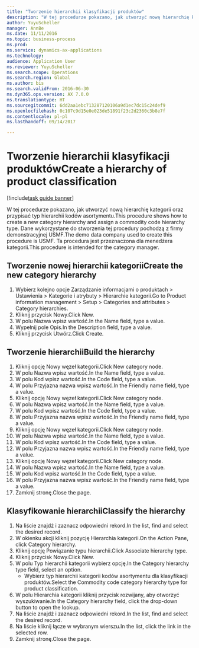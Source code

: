 ```yaml
--- 
title: "Tworzenie hierarchii klasyfikacji produktów"
description: "W tej procedurze pokazano, jak utworzyć nową hierarchię kategorii oraz przypisać typ hierarchii kodów asortymentu."
author: YuyuScheller
manager: AnnBe
ms.date: 11/11/2016
ms.topic: business-process
ms.prod: 
ms.service: dynamics-ax-applications
ms.technology: 
audience: Application User
ms.reviewer: YuyuScheller
ms.search.scope: Operations
ms.search.region: Global
ms.author: bis
ms.search.validFrom: 2016-06-30
ms.dyn365.ops.version: AX 7.0.0
ms.translationtype: HT
ms.sourcegitcommit: 6dd2aa1ebc713287120106a9d1ec7dc15c24def9
ms.openlocfilehash: 0c107c9d15e0e023de51891f23c2d2360c3b8e7f
ms.contentlocale: pl-pl
ms.lasthandoff: 09/14/2017

---
```

# <a name="create-a-hierarchy-of-product-classification"></a><span data-ttu-id="084a4-103">Tworzenie hierarchii klasyfikacji produktów</span><span class="sxs-lookup"><span data-stu-id="084a4-103">Create a hierarchy of product classification</span></span>

[!include[task guide banner](../../includes/task-guide-banner.md)]

<span data-ttu-id="084a4-104">W tej procedurze pokazano, jak utworzyć nową hierarchię kategorii oraz przypisać typ hierarchii kodów asortymentu.</span><span class="sxs-lookup"><span data-stu-id="084a4-104">This procedure shows how to create a new category hierarchy and assign a commodity code hierarchy type.</span></span> <span data-ttu-id="084a4-105">Dane wykorzystane do stworzenia tej procedury pochodzą z firmy demonstracyjnej USMF.</span><span class="sxs-lookup"><span data-stu-id="084a4-105">The demo data company used to create this procedure is USMF.</span></span> <span data-ttu-id="084a4-106">Ta procedura jest przeznaczona dla menedżera kategorii.</span><span class="sxs-lookup"><span data-stu-id="084a4-106">This procedure is intended for the category manager.</span></span>


## <a name="create-the-new-category-hierarchy"></a><span data-ttu-id="084a4-107">Tworzenie nowej hierarchii kategorii</span><span class="sxs-lookup"><span data-stu-id="084a4-107">Create the new category hierarchy</span></span>
1. <span data-ttu-id="084a4-108">Wybierz kolejno opcje Zarządzanie informacjami o produktach > Ustawienia > Kategorie i atrybuty > Hierarchie kategorii.</span><span class="sxs-lookup"><span data-stu-id="084a4-108">Go to Product information management > Setup > Categories and attributes > Category hierarchies.</span></span>
2. <span data-ttu-id="084a4-109">Kliknij przycisk Nowy.</span><span class="sxs-lookup"><span data-stu-id="084a4-109">Click New.</span></span>
3. <span data-ttu-id="084a4-110">W polu Nazwa wpisz wartość.</span><span class="sxs-lookup"><span data-stu-id="084a4-110">In the Name field, type a value.</span></span>
4. <span data-ttu-id="084a4-111">Wypełnij pole Opis.</span><span class="sxs-lookup"><span data-stu-id="084a4-111">In the Description field, type a value.</span></span>
5. <span data-ttu-id="084a4-112">Kliknij przycisk Utwórz.</span><span class="sxs-lookup"><span data-stu-id="084a4-112">Click Create.</span></span>

## <a name="build-the-hierarchy"></a><span data-ttu-id="084a4-113">Tworzenie hierarchii</span><span class="sxs-lookup"><span data-stu-id="084a4-113">Build the hierarchy</span></span>
1. <span data-ttu-id="084a4-114">Kliknij opcję Nowy węzeł kategorii.</span><span class="sxs-lookup"><span data-stu-id="084a4-114">Click New category node.</span></span>
2. <span data-ttu-id="084a4-115">W polu Nazwa wpisz wartość.</span><span class="sxs-lookup"><span data-stu-id="084a4-115">In the Name field, type a value.</span></span>
3. <span data-ttu-id="084a4-116">W polu Kod wpisz wartość.</span><span class="sxs-lookup"><span data-stu-id="084a4-116">In the Code field, type a value.</span></span>
4. <span data-ttu-id="084a4-117">W polu Przyjazna nazwa wpisz wartość.</span><span class="sxs-lookup"><span data-stu-id="084a4-117">In the Friendly name field, type a value.</span></span>
5. <span data-ttu-id="084a4-118">Kliknij opcję Nowy węzeł kategorii.</span><span class="sxs-lookup"><span data-stu-id="084a4-118">Click New category node.</span></span>
6. <span data-ttu-id="084a4-119">W polu Nazwa wpisz wartość.</span><span class="sxs-lookup"><span data-stu-id="084a4-119">In the Name field, type a value.</span></span>
7. <span data-ttu-id="084a4-120">W polu Kod wpisz wartość.</span><span class="sxs-lookup"><span data-stu-id="084a4-120">In the Code field, type a value.</span></span>
8. <span data-ttu-id="084a4-121">W polu Przyjazna nazwa wpisz wartość.</span><span class="sxs-lookup"><span data-stu-id="084a4-121">In the Friendly name field, type a value.</span></span>
9. <span data-ttu-id="084a4-122">Kliknij opcję Nowy węzeł kategorii.</span><span class="sxs-lookup"><span data-stu-id="084a4-122">Click New category node.</span></span>
10. <span data-ttu-id="084a4-123">W polu Nazwa wpisz wartość.</span><span class="sxs-lookup"><span data-stu-id="084a4-123">In the Name field, type a value.</span></span>
11. <span data-ttu-id="084a4-124">W polu Kod wpisz wartość.</span><span class="sxs-lookup"><span data-stu-id="084a4-124">In the Code field, type a value.</span></span>
12. <span data-ttu-id="084a4-125">W polu Przyjazna nazwa wpisz wartość.</span><span class="sxs-lookup"><span data-stu-id="084a4-125">In the Friendly name field, type a value.</span></span>
13. <span data-ttu-id="084a4-126">Kliknij opcję Nowy węzeł kategorii.</span><span class="sxs-lookup"><span data-stu-id="084a4-126">Click New category node.</span></span>
14. <span data-ttu-id="084a4-127">W polu Nazwa wpisz wartość.</span><span class="sxs-lookup"><span data-stu-id="084a4-127">In the Name field, type a value.</span></span>
15. <span data-ttu-id="084a4-128">W polu Kod wpisz wartość.</span><span class="sxs-lookup"><span data-stu-id="084a4-128">In the Code field, type a value.</span></span>
16. <span data-ttu-id="084a4-129">W polu Przyjazna nazwa wpisz wartość.</span><span class="sxs-lookup"><span data-stu-id="084a4-129">In the Friendly name field, type a value.</span></span>
17. <span data-ttu-id="084a4-130">Zamknij stronę.</span><span class="sxs-lookup"><span data-stu-id="084a4-130">Close the page.</span></span>

## <a name="classify-the-hierarchy"></a><span data-ttu-id="084a4-131">Klasyfikowanie hierarchii</span><span class="sxs-lookup"><span data-stu-id="084a4-131">Classify the hierarchy</span></span>
1. <span data-ttu-id="084a4-132">Na liście znajdź i zaznacz odpowiedni rekord.</span><span class="sxs-lookup"><span data-stu-id="084a4-132">In the list, find and select the desired record.</span></span>
2. <span data-ttu-id="084a4-133">W okienku akcji kliknij pozycję Hierarchia kategorii.</span><span class="sxs-lookup"><span data-stu-id="084a4-133">On the Action Pane, click Category hierarchy.</span></span>
3. <span data-ttu-id="084a4-134">Kliknij opcję Powiązanie typu hierarchii.</span><span class="sxs-lookup"><span data-stu-id="084a4-134">Click Associate hierarchy type.</span></span>
4. <span data-ttu-id="084a4-135">Kliknij przycisk Nowy.</span><span class="sxs-lookup"><span data-stu-id="084a4-135">Click New.</span></span>
5. <span data-ttu-id="084a4-136">W polu Typ hierarchii kategorii wybierz opcję.</span><span class="sxs-lookup"><span data-stu-id="084a4-136">In the Category hierarchy type field, select an option.</span></span>
    * <span data-ttu-id="084a4-137">Wybierz typ hierarchii kategorii kodów asortymentu dla klasyfikacji produktów.</span><span class="sxs-lookup"><span data-stu-id="084a4-137">Select the Commodity code category hierarchy type for product classification.</span></span>  
6. <span data-ttu-id="084a4-138">W polu Hierarchia kategorii kliknij przycisk rozwijany, aby otworzyć wyszukiwanie.</span><span class="sxs-lookup"><span data-stu-id="084a4-138">In the Category hierarchy field, click the drop-down button to open the lookup.</span></span>
7. <span data-ttu-id="084a4-139">Na liście znajdź i zaznacz odpowiedni rekord.</span><span class="sxs-lookup"><span data-stu-id="084a4-139">In the list, find and select the desired record.</span></span>
8. <span data-ttu-id="084a4-140">Na liście kliknij łącze w wybranym wierszu.</span><span class="sxs-lookup"><span data-stu-id="084a4-140">In the list, click the link in the selected row.</span></span>
9. <span data-ttu-id="084a4-141">Zamknij stronę.</span><span class="sxs-lookup"><span data-stu-id="084a4-141">Close the page.</span></span>


